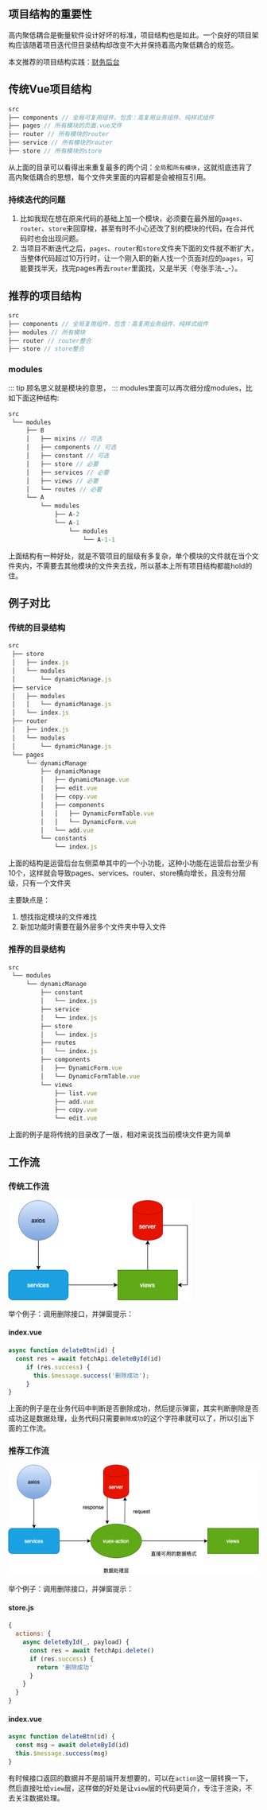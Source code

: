 ## 项目结构的重要性
高内聚低耦合是衡量软件设计好坏的标准，项目结构也是如此。一个良好的项目架构应该随着项目迭代但目录结构却改变不大并保持着高内聚低耦合的规范。

本文推荐的项目结构实践：[财务后台](https://gitlab.91jkys.com/web/finance-admin/tree/qatest)

## 传统Vue项目结构

```js
src
├── components // 全局可复用组件，包含：高复用业务组件、纯样式组件
├── pages // 所有模块的页面.vue文件
├── router // 所有模块的router
├── service // 所有模块的router
├── store // 所有模块的store
```
从上面的目录可以看得出来重复最多的两个词：`全局`和`所有模块`，这就彻底违背了高内聚低耦合的思想，每个文件夹里面的内容都是会被相互引用。

### 持续迭代的问题
1. 比如我现在想在原来代码的基础上加一个模块，必须要在最外层的`pages`、`router`、`store`来回穿梭，甚至有时不小心还改了别的模块的代码，在合并代码时也会出现问题。
2. 当项目不断迭代之后，`pages`、`router`和`store`文件夹下面的文件就不断扩大，当整体代码超过10万行时，让一个刚入职的新人找一个页面对应的`pages`，可能要找半天，找完pages再去`router`里面找，又是半天（夸张手法-_-）。


## 推荐的项目结构
```js
src
├── components // 全局复用组件，包含：高复用业务组件、纯样式组件
├── modules // 所有模块
├── router // router整合
├── store // store整合
```

### modules
::: tip
顾名思义就是模块的意思，
:::
modules里面可以再次细分成modules，比如下面这种结构:
```js
src
 └── modules
     ├── B
     │   ├── mixins // 可选
     │   ├── components // 可选
     │   ├── constant // 可选
     │   ├── store // 必要
     │   ├── services // 必要
     │   ├── views // 必要
     │   └── routes // 必要
     └── A
         └── modules
             ├── A-2
             └── A-1
                 └── modules
                     └── A-1-1
```
上面结构有一种好处，就是不管项目的层级有多复杂，单个模块的文件就在当个文件夹内，不需要去其他模块的文件夹去找，所以基本上所有项目结构都能hold的住。
## 例子对比
### 传统的目录结构
```js
src
 ├── store
 │   ├── index.js
 │   └── modules
 │       └── dynamicManage.js
 ├── service
 │   ├── modules
 │   │   └── dynamicManage.js
 │   └── index.js
 ├── router
 │   ├── index.js
 │   └── modules
 │       └── dynamicManage.js
 └── pages
     └── dynamicManage
         ├── dynamicManage
         │   ├── dynamicManage.vue
         │   ├── edit.vue
         │   ├── copy.vue
         │   ├── components
         │   │   ├── DynamicFormTable.vue
         │   │   └── DynamicForm.vue
         │   └── add.vue
         └── constants
             └── index.js
```
上面的结构是运营后台左侧菜单其中的一个小功能，这种小功能在运营后台至少有10个，这样就会导致pages、services、router、store横向增长，且没有分层级，只有一个文件夹

主要缺点是：

1. 想找指定模块的文件难找
2. 新加功能时需要在最外层多个文件夹中导入文件
### 推荐的目录结构
```js
src
 └── modules
     └── dynamicManage
         ├── constant
         │   └── index.js
         ├── service
         │   └── index.js
         ├── store
         │   └── index.js
         ├── routes
         │   └── index.js
         ├── components
         │   ├── DynamicForm.vue
         │   └── DynamicFormTable.vue
         └── views
             ├── list.vue
             ├── add.vue
             ├── copy.vue
             └── edit.vue
```
上面的例子是将传统的目录改了一版，相对来说找当前模块文件更为简单
## 工作流
### 传统工作流
![](./assets/tradition-request.drawio.png)

举个例子：调用删除接口，并弹窗提示：
#### index.vue
```js
async function delateBtn(id) {
  const res = await fetchApi.deleteById(id)
     if (res.success) {
       this.$message.success('删除成功');
     }
}
```
上面的例子是在业务代码中判断是否删除成功，然后提示弹窗，其实判断删除是否成功这是数据处理，业务代码只需要`删除成功`的这个字符串就可以了，所以引出下面的工作流。
### 推荐工作流
![](./assets/recommend-request.drawio.png)

举个例子：调用删除接口，并弹窗提示：
#### store.js
```js
{
  actions: {
    async deleteById(_, payload) {
      const res = await fetchApi.delete()
      if (res.success) {
        return '删除成功'
      }
    }
  }
}
```
#### index.vue
```js
async function delateBtn(id) {
  const msg = await deleteById(id)
  this.$message.success(msg)
}
```
有时候接口返回的数据并不是前端开发想要的，可以在`action`这一层转换一下，然后直接吐给`view`层，这样做的好处是让`view`层的代码更简介，专注于渲染，不去关注数据处理。



